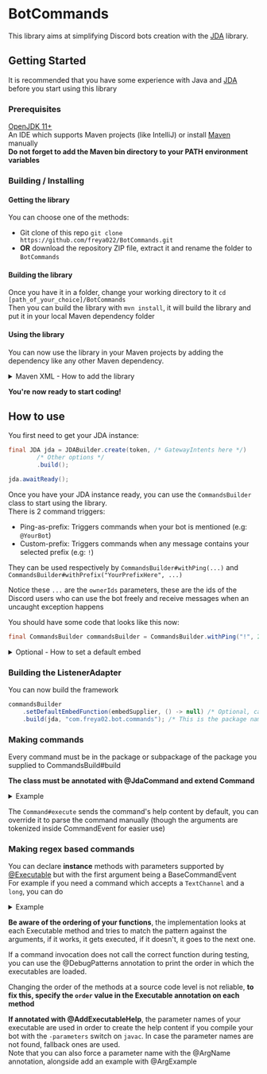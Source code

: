 # BotCommands
This library aims at simplifying Discord bots creation with the [JDA](https://github.com/DV8FromTheWorld/JDA) library.

## Getting Started
It is recommended that you have some experience with Java and [JDA](https://github.com/DV8FromTheWorld/JDA) before you start using this library

### Prerequisites
[OpenJDK 11+](https://adoptopenjdk.net/) <br>
An IDE which supports Maven projects (like IntelliJ) or install [Maven](https://maven.apache.org/download.cgi) manually <br>
**Do not forget to add the Maven bin directory to your PATH environment variables**

### Building / Installing
#### Getting the library
You can choose one of the methods:
* Git clone of this repo `git clone https://github.com/freya022/BotCommands.git`
* **OR** download the repository ZIP file, extract it and rename the folder to `BotCommands`

#### Building the library
Once you have it in a folder, change your working directory to it `cd [path_of_your_choice]/BotCommands` <br>
Then you can build the library with `mvn install`, it will build the library and put it in your local Maven dependency folder <br>

#### Using the library
You can now use the library in your Maven projects by adding the dependency like any other Maven dependency.

<details>
<summary>Maven XML - How to add the library</summary>

```xml
<?xml version="1.0" encoding="UTF-8"?>
<project xmlns="http://maven.apache.org/POM/4.0.0"
         xmlns:xsi="http://www.w3.org/2001/XMLSchema-instance"
         xsi:schemaLocation="http://maven.apache.org/POM/4.0.0 http://maven.apache.org/xsd/maven-4.0.0.xsd">
    <modelVersion>4.0.0</modelVersion>

    <groupId>com.me</groupId>
    <artifactId>TestBot</artifactId>
    <version>1.0-SNAPSHOT</version>

    <build>
        <!-- Possible build properties -->
    </build>
    <repositories>
        <repository> <!-- Repository for JDA -->
            <id>jcenter</id>
            <name>jcenter-bintray</name>
            <url>https://jcenter.bintray.com</url>
        </repository>
    </repositories>
    <dependencies>
        <!-- Your other project's dependencies here -->
        
        <dependency> <!-- Add JDA to your project -->
            <groupId>net.dv8tion</groupId>
            <artifactId>JDA</artifactId>
            <version>4.2.0_229</version>
        </dependency>
        <dependency> <!-- Add BotCommands to your project -->
            <groupId>com.freya02</groupId>
            <artifactId>BotCommands</artifactId>
            <version>1.2</version>
        </dependency>
    </dependencies>
</project>
```
</details>

**You're now ready to start coding!**

## How to use
You first need to get your JDA instance:
```java
final JDA jda = JDABuilder.create(token, /* GatewayIntents here */)
		/* Other options */
		.build();

jda.awaitReady();
```
Once you have your JDA instance ready, you can use the `CommandsBuilder` class to start using the library.<br>
There is 2 command triggers:
* Ping-as-prefix: Triggers commands when your bot is mentioned (e.g: `@YourBot`)
* Custom-prefix: Triggers commands when any message contains your selected prefix (e.g: `!`)

They can be used respectively by `CommandsBuilder#withPing(...)` and `CommandsBuilder#withPrefix("YourPrefixHere", ...)`

Notice these `...` are the `ownerIds` parameters, these are the ids of the Discord users who can use the bot freely and receive messages when an uncaught exception happens

You should have some code that looks like this now:
```java
final CommandsBuilder commandsBuilder = CommandsBuilder.withPing("!", 222046562543468545L);
```

<details>
<summary>Optional - How to set a default embed</summary>

The library uses a default embed for the `help` command and can also be requested in `BaseCommandEvent#getDefaultEmbed`<br>
You can supply a default embed by doing something like this
```java
final SelfUser selfUser = jda.getSelfUser();
EmbedBuilder builder = new EmbedBuilder();
builder.setAuthor(selfUser.getName(), null, selfUser.getEffectiveAvatarUrl());

final Supplier<EmbedBuilder> embedSupplier = () -> new EmbedBuilder(builder).setTimestamp(Instant.now());
```

You will then set the default embed later.
</details>

### Building the ListenerAdapter
You can now build the framework
```java
commandsBuilder
    .setDefaultEmbedFunction(embedSupplier, () -> null) /* Optional, can replace the 2nd argument with an icon supplier and setting a footer icon's URL as "attachment://icon.jpg" */
    .build(jda, "com.freya02.bot.commands"); /* This is the package name with contains all your Command(s) */
```

### Making commands
Every command must be in the package or subpackage of the package you supplied to CommandsBuild#build

**The class must be annotated with @JdaCommand and extend Command**

<details>
<summary>Example</summary>

```java
import com.freya02.botcommands.BContext;
import com.freya02.botcommands.Command;
import com.freya02.botcommands.CommandEvent;
import com.freya02.botcommands.annotation.JdaCommand;

@JdaCommand(
		name = "test", //Mandatory
		description = "A test command",
		category = "Misc"
)
public class TestCommand extends Command {
	public TestCommand(BContext context) { super(context); }

	@Override
	protected void execute(CommandEvent event) {
		...
	}
}
```
</details>

The `Command#execute` sends the command's help content by default, you can override it to parse the command manually (though the arguments are tokenized inside CommandEvent for easier use)

### Making regex based commands

You can declare **instance** methods with parameters supported by [@Executable](https://github.com/freya022/BotCommands/blob/master/src/main/java/com/freya02/botcommands/annotation/Executable.java) but with the first argument being a BaseCommandEvent <br>
For example if you need a command which accepts a `TextChannel` and a `long`, you can do

<details>
<summary>Example</summary>

```java
import com.freya02.botcommands.BContext;
import com.freya02.botcommands.BaseCommandEvent;
import com.freya02.botcommands.Command;
import com.freya02.botcommands.annotation.Executable;
import com.freya02.botcommands.annotation.JdaCommand;
import net.dv8tion.jda.api.entities.TextChannel;

@JdaCommand(
		name = "test", //Mandatory
		description = "A test command",
		category = "Misc"
)
public class TestCommand extends Command {
	public TestCommand(BContext context) { super(context); }

	@Executable
	public void exec(BaseCommandEvent event, TextChannel textChannel, long someLong) {
		//Only gets executed on commands like '!test #lobby 1234'
	}
}
```
</details>

**Be aware of the ordering of your functions**, the implementation looks at each Executable method and tries to match the pattern against the arguments, if it works, it gets executed, if it doesn't, it goes to the next one.

If a command invocation does not call the correct function during testing, you can use the @DebugPatterns annotation to print the order in which the executables are loaded.

Changing the order of the methods at a source code level is not reliable, **to fix this, specify the `order` value in the Executable annotation on each method**

**If annotated with @AddExecutableHelp**, the parameter names of your executable are used in order to create the help content if you compile your bot with the `-parameters` switch on `javac`. In case the parameter names are not found, fallback ones are used.<br>
Note that you can also force a parameter name with the @ArgName annotation, alongside add an example with @ArgExample
